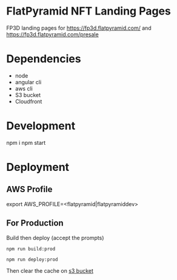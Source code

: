 # FlatPyramid NFT Landing Pages

FP3D landing pages for https://fp3d.flatpyramid.com/ and https://fp3d.flatpyramid.com/presale

# Dependencies

* node
* angular cli
* aws cli
* S3 bucket
* Cloudfront

# Development

npm i
npm start

# Deployment
## AWS Profile

export AWS_PROFILE=<flatpyramid|flatpyramiddev>

## For Production

Build then deploy (accept the prompts)

```
npm run build:prod

npm run deploy:prod

```

Then clear the cache on [s3 bucket](https://s3.console.aws.amazon.com/s3/buckets/fp-nft-landing-pages?region=us-east-1&tab=objects)
